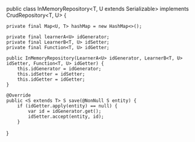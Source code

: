 public class InMemoryRepository<T, U extends Serializable> implements CrudRepository<T, U> {

    private final Map<U, T> hashMap = new HashMap<>();

    private final learnerA<U> idGenerator;
    private final LearnerB<T, U> idSetter;
    private final Function<T, U> idGetter;

    public InMemoryRepository(LearnerA<U> idGenerator, LearnerB<T, U> idSetter, Function<T, U> idGetter) {
        this.idGenerator = idGenerator;
        this.idSetter = idSetter;
        this.idGetter = idGetter;
    }

    @Override
    public <S extends T> S save(@NonNull S entity) {
        if (idGetter.apply(entity) == null) {
            var id = idGenerator.get();
            idSetter.accept(entity, id);
        }
}

